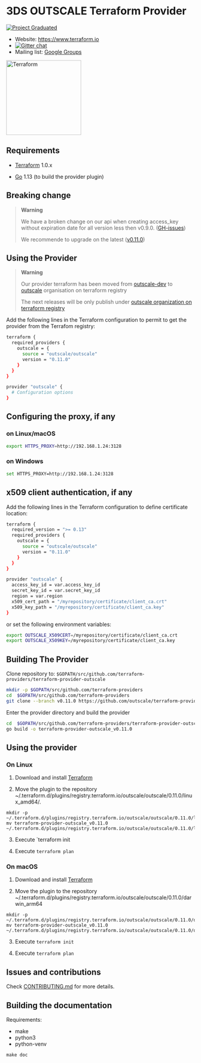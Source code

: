 # 3DS OUTSCALE Terraform Provider
[![Project Graduated](https://docs.outscale.com/fr/userguide/_images/Project-Graduated-green.svg)](https://docs.outscale.com/en/userguide/Open-Source-Projects.html)

- Website: https://www.terraform.io
- [![Gitter chat](https://badges.gitter.im/hashicorp-terraform/Lobby.png)](https://gitter.im/hashicorp-terraform/Lobby)
- Mailing list: [Google Groups](http://groups.google.com/group/terraform-tool)
<img  alt="Terraform"  src="https://camo.githubusercontent.com/1a4ed08978379480a9b1ca95d7f4cc8eb80b45ad47c056a7cfb5c597e9315ae5/68747470733a2f2f7777772e6461746f636d732d6173736574732e636f6d2f323838352f313632393934313234322d6c6f676f2d7465727261666f726d2d6d61696e2e737667"  width="200px">

## Requirements

- [Terraform](https://www.terraform.io/downloads.html) 1.0.x

- [Go](https://golang.org/doc/install) 1.13 (to build the provider plugin)


## Breaking change

> **Warning**
>
> We have a broken change on our api when creating access_key without expiration date for all version less then v0.9.0. ([GH-issues](https://github.com/outscale/terraform-provider-outscale/issues/342))
>
> We recommende to upgrade on the latest ([v0.11.0](https://registry.terraform.io/providers/outscale/outscale/latest))

## Using the Provider

> **Warning**
>
> Our provider terraform has been moved from [outscale-dev](https://registry.terraform.io/providers/outscale-dev/outscale/latest) to [outscale](https://registry.terraform.io/providers/outscale/outscale/latest) organisation on terraform registry
>
> The next releases will be only publish under [outscale organization on terraform registry](https://registry.terraform.io/providers/outscale/outscale/latest)

Add the following lines in the Terraform configuration to permit to get the provider from the Terrafom registry:

```sh
terraform {
  required_providers {
    outscale = {
      source = "outscale/outscale"
      version = "0.11.0"
    }
  }
}

provider "outscale" {
  # Configuration options
}
```

## Configuring the proxy, if any
### on Linux/macOS
```sh
export HTTPS_PROXY=http://192.168.1.24:3128
```
### on Windows
 ```sh
set HTTPS_PROXY=http://192.168.1.24:3128
```

## x509 client authentication, if any
Add the following lines in the Terraform configuration to define certificate location:
```sh
terraform {
  required_version = ">= 0.13"
  required_providers {
    outscale = {
      source = "outscale/outscale"
      version = "0.11.0"
    }
  }
}

provider "outscale" {
  access_key_id = var.access_key_id
  secret_key_id = var.secret_key_id
  region = var.region
  x509_cert_path = "/myrepository/certificate/client_ca.crt"
  x509_key_path = "/myrepository/certificate/client_ca.key"
}
```
or set the following environment variables:

```sh
export OUTSCALE_X509CERT=/myrepository/certificate/client_ca.crt
export OUTSCALE_X509KEY=/myrepository/certificate/client_ca.key
```
## Building The Provider
Clone repository to: `$GOPATH/src/github.com/terraform-providers/terraform-provider-outscale`
```sh
mkdir -p $GOPATH/src/github.com/terraform-providers
cd  $GOPATH/src/github.com/terraform-providers
git clone --branch v0.11.0 https://github.com/outscale/terraform-provider-outscale
```
Enter the provider directory and build the provider
```sh
cd  $GOPATH/src/github.com/terraform-providers/terraform-provider-outscale
go build -o terraform-provider-outscale_v0.11.0
```
## Using the provider
### On Linux

1. Download and install [Terraform](https://www.terraform.io/downloads.html)

2. Move the plugin to the repository ~/.terraform.d/plugins/registry.terraform.io/outscale/outscale/0.11.0/linux_amd64/.
```shell
mkdir -p ~/.terraform.d/plugins/registry.terraform.io/outscale/outscale/0.11.0/linux_amd64
mv terraform-provider-outscale_v0.11.0 ~/.terraform.d/plugins/registry.terraform.io/outscale/outscale/0.11.0/linux_amd64
```
3. Execute `terraform init

4. Execute `terraform plan`

### On macOS
1. Download and install [Terraform](https://www.terraform.io/downloads.html)

2. Move the plugin to the repository ~/.terraform.d/plugins/registry.terraform.io/outscale/outscale/0.11.0/darwin_arm64
```shell
mkdir -p ~/.terraform.d/plugins/registry.terraform.io/outscale/outscale/0.11.0/darwin_arm64
mv terraform-provider-outscale_v0.11.0 ~/.terraform.d/plugins/registry.terraform.io/outscale/outscale/0.11.0/darwin_arm64
```  

3. Execute `terraform init`

4. Execute `terraform plan`

## Issues and contributions
Check [CONTRIBUTING.md](./CONTRIBUTING.md) for more details.

## Building the documentation

Requirements:
- make
- python3
- python-venv

```shell
make doc
```
